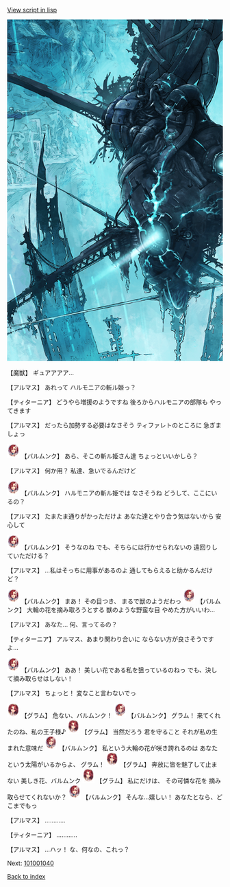 [View script in lisp](../scripts/101001033.txt)

![underground_world_3.png](../images/backgrounds/underground_world_3.png)

【魔獣】
ギュアアアア…

【アルマス】
あれって
ハルモニアの斬ル姫っ？

【ティターニア】
どうやら増援のようですね
後ろからハルモニアの部隊も
やってきます

【アルマス】
だったら加勢する必要はなさそう
ティファレトのところに
急ぎましょっ

<img src="../images/units/3100911.png" alt="3100911.png" height="34"/>
【バルムンク】
あら、そこの斬ル姫さん達
ちょっといいかしら？

【アルマス】
何か用？
私達、急いでるんだけど

<img src="../images/units/3100911.png" alt="3100911.png" height="34"/>
【バルムンク】
ハルモニアの斬ル姫では
なさそうね
どうして、ここにいるの？

【アルマス】
たまたま通りがかっただけよ
あなた達とやり合う気はないから
安心して

<img src="../images/units/3100911.png" alt="3100911.png" height="34"/>
【バルムンク】
そうなのね
でも、そちらには行かせられないの
遠回りしていただける？

【アルマス】
…私はそっちに用事があるのよ
通してもらえると助かるんだけど？

<img src="../images/units/3100911.png" alt="3100911.png" height="34"/>
【バルムンク】
まあ！
その目つき、
まるで獣のようだわっ

<img src="../images/units/3100911.png" alt="3100911.png" height="34"/>
【バルムンク】
大輪の花を摘み取ろうとする
獣のような野蛮な目
やめた方がいいわ…

【アルマス】
あなた…
何、言ってるの？

【ティターニア】
アルマス、あまり関わり合いに
ならない方が良さそうですよ…

<img src="../images/units/3100911.png" alt="3100911.png" height="34"/>
【バルムンク】
ああ！
美しい花である私を狙っているのねっ
でも、決して摘み取らせはしない！

【アルマス】
ちょっと！
変なこと言わないでっ

<img src="../images/units/3100811.png" alt="3100811.png" height="34"/>
【グラム】
危ない、バルムンク！

<img src="../images/units/3100911.png" alt="3100911.png" height="34"/>
【バルムンク】
グラム！
来てくれたのね、私の王子様♪

<img src="../images/units/3100811.png" alt="3100811.png" height="34"/>
【グラム】
当然だろう
君を守ること
それが私の生まれた意味だ

<img src="../images/units/3100911.png" alt="3100911.png" height="34"/>
【バルムンク】
私という大輪の花が咲き誇れるのは
あなたという太陽がいるからよ、
グラム！

<img src="../images/units/3100811.png" alt="3100811.png" height="34"/>
【グラム】
奔放に皆を魅了して止まない
美しき花、バルムンク

<img src="../images/units/3100811.png" alt="3100811.png" height="34"/>
【グラム】
私にだけは、
その可憐な花を
摘み取らせてくれないか？

<img src="../images/units/3100911.png" alt="3100911.png" height="34"/>
【バルムンク】
そんな…嬉しい！
あなたとなら、どこまでもっ

【アルマス】
…………

【ティターニア】
…………

【アルマス】
…ハッ！
な、何なの、これっ？

Next: [101001040](101001040.md)

[Back to index](index.md)
